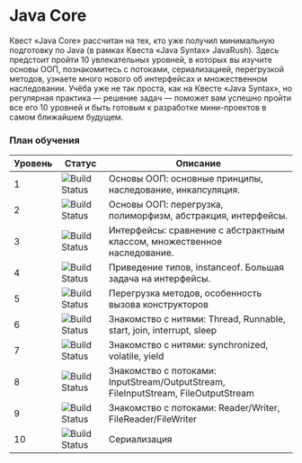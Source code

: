 
# Java Core

Квест «Java Core» рассчитан на тех, кто уже получил минимальную подготовку по Java (в рамках Квеста «Java Syntax» JavaRush). Здесь предстоит пройти 10 увлекательных уровней, в которых вы изучите основы ООП, познакомитесь с потоками, сериализацией, перегрузкой методов, узнаете много нового об интерфейсах и множественном наследовании. Учёба уже не так проста, как на Квесте «Java Syntax», но регулярная практика — решение задач — поможет вам успешно пройти все его 10 уровней и быть готовым к разработке мини-проектов в самом ближайшем будущем.

### План обучения


| Уровень | Статус | Описание|
| ------ | ------ | ------ |
| 1 |![Build Status](https://img.shields.io/static/v1?label=Выполнено&message=100%&color=<COLOR>) | Основы ООП: основные принципы, наследование, инкапсуляция. |
| 2 |![Build Status](https://img.shields.io/static/v1?label=Выполнено&message=100%&color=<COLOR>) | Основы ООП: перегрузка, полиморфизм, абстракция, интерфейсы. |
| 3 |![Build Status](https://img.shields.io/static/v1?label=Выполнено&message=100%&color=<COLOR>) | Интерфейсы: сравнение с абстрактным классом, множественное наследование. |
| 4 |![Build Status](https://img.shields.io/static/v1?label=Выполнено&message=100%&color=<COLOR>) | Приведение типов, instanceof. Большая задача на интерфейсы. |
| 5 |![Build Status](https://img.shields.io/static/v1?label=Выполнено&message=100%&color=<COLOR>) | Перегрузка методов, особенность вызова конструкторов |
| 6 |![Build Status](https://img.shields.io/static/v1?label=Выполнено&message=100%&color=<COLOR>) |  Знакомство с нитями: Thread, Runnable, start, join, interrupt, sleep |
| 7 |![Build Status](https://img.shields.io/static/v1?label=Выполнено&message=100%&color=<COLOR>) | Знакомство с нитями: synchronized, volatile, yield |
| 8 |![Build Status](https://img.shields.io/static/v1?label=Выполнено&message=100%&color=<COLOR>) | Знакомство с потоками: InputStream/OutputStream, FileInputStream, FileOutputStream |
| 9 |![Build Status](https://img.shields.io/static/v1?label=Выполнено&message=100%&color=<COLOR>) | Знакомство с потоками: Reader/Writer, FileReader/FileWriter |
| 10 |![Build Status](https://img.shields.io/static/v1?label=Выполнено&message=100%&color=<COLOR>) | Сериализация |


